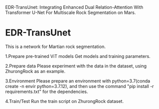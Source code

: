 EDR-TransUnet: Integrating Enhanced Dual Relation-Attention With Transformer U-Net For Multiscale Rock Segmentation on Mars.
# EDR-TransUnet
This is a network for Martian rock segmentation.

1.Prepare pre-trained ViT models
Get models and training parameters.

2.Prepare data
Please experiment with the data in the dataset, using ZhurongRock as an example.

3.Environment
Please prepare an environment with python=3.7(conda create -n envir python=3.7.12), and then use the command "pip install -r requirements.txt" for the dependencies.

4.Train/Test
Run the train script on ZhurongRock dataset. 

